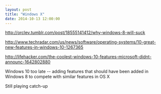 ```yaml
---
layout: post
title: "Windows X"
date: 2014-10-13 12:00:00
---
```


http://orclev.tumblr.com/post/18555141412/why-windows-8-will-suck

http://www.techradar.com/us/news/software/operating-systems/10-great-new-features-in-windows-10-1267365

http://lifehacker.com/the-coolest-windows-10-features-microsoft-didnt-announc-1642802880

Windows 10 too late -- adding features that should have been added in Windows 8 to compete with similar features in OS X

Still playing catch-up


